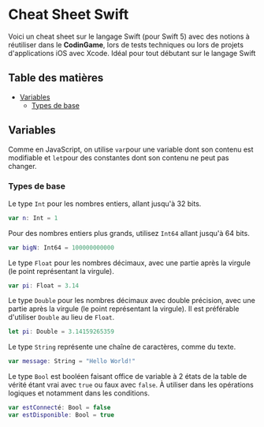 # Cheat Sheet Swift

Voici un cheat sheet sur le langage Swift (pour Swift 5) avec des notions à réutiliser dans le **CodinGame**, lors de tests techniques ou lors de projets d'applications iOS avec Xcode. Idéal pour tout débutant sur le langage Swift

## Table des matières

- [Variables](#variables)
    + [Types de base](#basetypes)

## <a name="variables"></a>Variables

Comme en JavaScript, on utilise `var`pour une variable dont son contenu est modifiable et `let`pour des constantes dont son contenu ne peut pas changer.

### <a name="baseTypes"></a>Types de base

Le type `Int` pour les nombres entiers, allant jusqu'à 32 bits.

```swift
var n: Int = 1
```

Pour des nombres entiers plus grands, utilisez `Int64` allant jusqu'à 64 bits.

```swift
var bigN: Int64 = 100000000000
```

Le type `Float` pour les nombres décimaux, avec une partie après la virgule (le point représentant la virgule).

```swift
var pi: Float = 3.14
```

Le type `Double` pour les nombres décimaux avec double précision, avec une partie après la virgule (le point représentant la virgule). Il est préférable d'utiliser `Double` au lieu de `Float`.

```swift
let pi: Double = 3.14159265359
```

Le type `String` représente une chaîne de caractères, comme du texte.

```swift
var message: String = "Hello World!"
```

Le type `Bool` est booléen faisant office de variable à 2 états de la table de vérité étant vrai avec `true` ou faux avec `false`. À utiliser dans les opérations logiques et notamment dans les conditions.

```swift
var estConnecté: Bool = false
var estDisponible: Bool = true
```